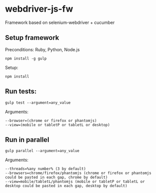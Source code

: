 # webdriver-js-fw

Framework based on selenium-webdriver + cucumber

## Setup framework

Preconditions: Ruby, Python, Node.js

    npm install -g gulp

Setup:

    npm install

## Run tests:

    gulp test --argument=any_value

Arguments:

    --browser=(chrome or firefox or phantomjs)
    --view=(mobile or tabletP or tabletL or desktop)

## Run in parallel

    gulp parallel --argument=any_value

Arguments:

    --threads=%any number% (3 by default)
    --browsers=chrome/firefox/phantomjs (chrome or firefox or phantomjs could be pasted in each gap, chrome by default)
    --view=mobile/tabletL/phantomjs (mobile or tabletP or tabletL or desktop could be pasted in each gap, desktop by default)